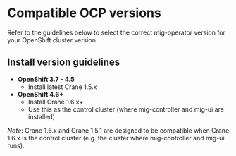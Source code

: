 # Compatible OCP versions

Refer to the guidelines below to select the correct mig-operator version for your OpenShift cluster version.

## Install version guidelines

 - **OpenShift 3.7 - 4.5**
   - Install latest Crane 1.5.x
 - **OpenShift 4.6+**
   - Install Crane 1.6.x+
   - Use this as the control cluster (where mig-controller and mig-ui are installed)

_Note_: Crane 1.6.x and Crane 1.5.1 are designed to be compatible when Crane 1.6.x is the control cluster (e.g. the cluster where mig-controller and mig-ui runs).

